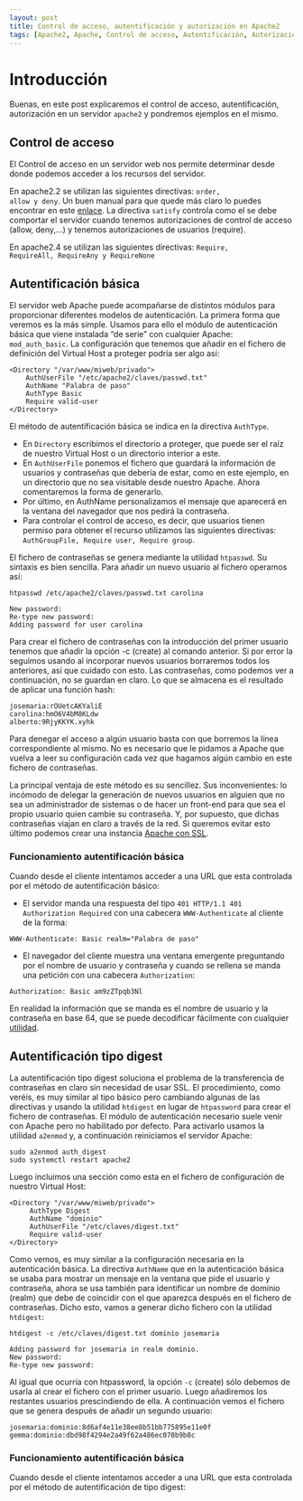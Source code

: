 ```yaml
---
layout: post
title: Control de acceso, autentificación y autorización en Apache2
tags: [Apache2, Apache, Control de acceso, Autentificación, Autorización]
---
```

# Introducción

Buenas, en este post explicaremos el control de acceso, autentificación, autorización en un servidor <code>apache2</code> y pondremos ejemplos en el mismo.

## Control de acceso

El Control de acceso en un servidor web nos permite determinar desde donde podemos acceder a los recursos del servidor.

En apache2.2 se utilizan las siguientes directivas: <code>order, allow y deny</code>. Un buen manual para que quede más claro lo puedes encontrar en este [enlace](http://systemadmin.es/2011/04/la-directiva-order-de-apache). La directiva <code>satisfy</code> controla como el se debe comportar el servidor cuando tenemos autorizaciones de control de acceso (allow, deny,…) y tenemos autorizaciones de usuarios (require).

En apache2.4 se utilizan las siguientes directivas: <code>Require, RequireAll, RequireAny y RequireNone</code>

## Autentificación básica

El servidor web Apache puede acompañarse de distintos módulos para proporcionar diferentes modelos de autenticación. La primera forma que veremos es la más simple. Usamos para ello el módulo de autenticación básica que viene instalada “de serie” con cualquier Apache: <code>mod_auth_basic</code>. La configuración que tenemos que añadir en el fichero de definición del Virtual Host a proteger podría ser algo así:

~~~
<Directory "/var/www/miweb/privado">
    AuthUserFile "/etc/apache2/claves/passwd.txt"
    AuthName "Palabra de paso"
    AuthType Basic
    Require valid-user
</Directory>
~~~

El método de autentificación básica se indica en la directiva <code>AuthType</code>.

* En <code>Directory</code> escribimos el directorio a proteger, que puede ser el raíz de nuestro Virtual Host o un directorio interior a este.
* En <code>AuthUserFile</code> ponemos el fichero que guardará la información de usuarios y contraseñas que debería de estar, como en este ejemplo, en un directorio que no sea visitable desde nuestro Apache. Ahora comentaremos la forma de generarlo.
* Por último, en AuthName personalizamos el mensaje que aparecerá en la ventana del navegador que nos pedirá la contraseña.
* Para controlar el control de acceso, es decir, que usuarios tienen permiso para obtener el recurso utilizamos las siguientes directivas: <code>AuthGroupFile, Require user, Require group</code>.

El fichero de contraseñas se genera mediante la utilidad <code>htpasswd</code>. Su sintaxis es bien sencilla. Para añadir un nuevo usuario al fichero operamos así:

~~~
htpasswd /etc/apache2/claves/passwd.txt carolina

New password:
Re-type new password:
Adding password for user carolina
~~~

Para crear el fichero de contraseñas con la introducción del primer usuario tenemos que añadir la opción -c (create) al comando anterior. Si por error la seguimos usando al incorporar nuevos usuarios borraremos todos los anteriores, así que cuidado con esto. Las contraseñas, como podemos ver a continuación, no se guardan en claro. Lo que se almacena es el resultado de aplicar una función hash:

~~~
josemaria:rOUetcAKYaliE
carolina:hmO6V4bM8KLdw
alberto:9RjyKKYK.xyhk
~~~

Para denegar el acceso a algún usuario basta con que borremos la línea correspondiente al mismo. No es necesario que le pidamos a Apache que vuelva a leer su configuración cada vez que hagamos algún cambio en este fichero de contraseñas.

La principal ventaja de este método es su sencillez. Sus inconvenientes: lo incómodo de delegar la generación de nuevos usuarios en alguien que no sea un administrador de sistemas o de hacer un front-end para que sea el propio usuario quien cambie su contraseña. Y, por supuesto, que dichas contraseñas viajan en claro a través de la red. Si queremos evitar esto último podemos crear una instancia [Apache con SSL](https://blog.unlugarenelmundo.es/2008/09/23/chuletillas-y-viii-apache-2-con-ssl-en-debian/).

### Funcionamiento autentificación básica

Cuando desde el cliente intentamos acceder a una URL que esta controlada por el método de autentificación básico:

- El servidor manda una respuesta del tipo <code>401 HTTP/1.1 401 Authorization Required</code> con una cabecera <code>WWW-Authenticate</code> al cliente de la forma:
 
 ~~~
 WWW-Authenticate: Basic realm="Palabra de paso"
 ~~~

- El navegador del cliente muestra una ventana emergente preguntando por el nombre de usuario y contraseña y cuando se rellena se manda una petición con una cabecera <code>Authorization</code>:

 ~~~
 Authorization: Basic am9zZTpqb3Nl
 ~~~

En realidad la información que se manda es el nombre de usuario y la contraseña en base 64, que se puede decodificar fácilmente con cualquier [utilidad](https://www.base64decode.org/).

## Autentificación tipo digest

La autentificación tipo digest soluciona el problema de la transferencia de contraseñas en claro sin necesidad de usar SSL. El procedimiento, como veréis, es muy similar al tipo básico pero cambiando algunas de las directivas y usando la utilidad <code>htdigest</code> en lugar de <code>htpassword</code> para crear el fichero de contraseñas. El módulo de autenticación necesario suele venir con Apache pero no habilitado por defecto. Para activarlo usamos la utilidad <code>a2enmod</code> y, a continuación reiniciamos el servidor Apache:

~~~
sudo a2enmod auth_digest
sudo systemctl restart apache2
~~~

Luego incluimos una sección como esta en el fichero de configuración de nuestro Virtual Host:

~~~
<Directory "/var/www/miweb/privado">
     AuthType Digest
     AuthName "dominio"
     AuthUserFile "/etc/claves/digest.txt"
     Require valid-user
</Directory>
~~~

Como vemos, es muy similar a la configuración necesaria en la autenticación básica. La directiva <code>AuthName</code> que en la autenticación básica se usaba para mostrar un mensaje en la ventana que pide el usuario y contraseña, ahora se usa también para identificar un nombre de dominio (realm) que debe de coincidir con el que aparezca después en el fichero de contraseñas. Dicho esto, vamos a generar dicho fichero con la utilidad <code>htdigest</code>:

~~~
htdigest -c /etc/claves/digest.txt dominio josemaria

Adding password for josemaria in realm dominio.
New password:
Re-type new password:
~~~

Al igual que ocurría con htpassword, la opción <code>-c</code> (create) sólo debemos de usarla al crear el fichero con el primer usuario. Luego añadiremos los restantes usuarios prescindiendo de ella. A continuación vemos el fichero que se genera después de añadir un segundo usuario:

~~~
josemaria:dominio:8d6af4e11e38ee8b51bb775895e11e0f
gemma:dominio:dbd98f4294e2a49f62a486ec070b9b8c
~~~

### Funcionamiento autentificación básica

Cuando desde el cliente intentamos acceder a una URL que esta controlada por el método de autentificación de tipo digest:


